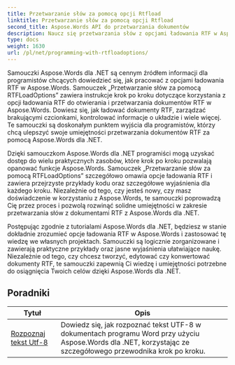 ```yaml
---
title: Przetwarzanie słów za pomocą opcji Rtfload
linktitle: Przetwarzanie słów za pomocą opcji Rtfload
second_title: Aspose.Words API do przetwarzania dokumentów
description: Naucz się przetwarzania słów z opcjami ładowania RTF w Aspose.Words dla .NET. Dowiedz się, jak ładować dokumenty RTF i manipulować nimi, korzystając ze szczegółowych samouczków i przykładowego kodu C#.
type: docs
weight: 1630
url: /pl/net/programming-with-rtfloadoptions/
---
```

Samouczki Aspose.Words dla .NET są cennym źródłem informacji dla programistów chcących dowiedzieć się, jak pracować z opcjami ładowania RTF w Aspose.Words. Samouczek „Przetwarzanie słów za pomocą RTFLoadOptions” zawiera instrukcje krok po kroku dotyczące korzystania z opcji ładowania RTF do otwierania i przetwarzania dokumentów RTF w Aspose.Words. Dowiesz się, jak ładować dokumenty RTF, zarządzać brakującymi czcionkami, kontrolować informacje o układzie i wiele więcej. Te samouczki są doskonałym punktem wyjścia dla programistów, którzy chcą ulepszyć swoje umiejętności przetwarzania dokumentów RTF za pomocą Aspose.Words dla .NET.

Dzięki samouczkom Aspose.Words dla .NET programiści mogą uzyskać dostęp do wielu praktycznych zasobów, które krok po kroku pozwalają opanować funkcje Aspose.Words. Samouczek „Przetwarzanie słów za pomocą RTFLoadOptions” szczegółowo omawia opcje ładowania RTF i zawiera przejrzyste przykłady kodu oraz szczegółowe wyjaśnienia dla każdego kroku. Niezależnie od tego, czy jesteś nowy, czy masz doświadczenie w korzystaniu z Aspose.Words, te samouczki poprowadzą Cię przez proces i pozwolą rozwinąć solidne umiejętności w zakresie przetwarzania słów z dokumentami RTF z Aspose.Words dla .NET.

Postępując zgodnie z tutorialami Aspose.Words dla .NET, będziesz w stanie dokładnie zrozumieć opcje ładowania RTF w Aspose.Words i zastosować tę wiedzę we własnych projektach. Samouczki są logicznie zorganizowane i zawierają praktyczne przykłady oraz jasne wyjaśnienia ułatwiające naukę. Niezależnie od tego, czy chcesz tworzyć, edytować czy konwertować dokumenty RTF, te samouczki zapewnią Ci wiedzę i umiejętności potrzebne do osiągnięcia Twoich celów dzięki Aspose.Words dla .NET.

 ## Poradniki
| Tytuł | Opis |
| --- | --- |
| [Rozpoznaj tekst Utf-8](./recognize-utf8-text/) | Dowiedz się, jak rozpoznać tekst UTF-8 w dokumentach programu Word przy użyciu Aspose.Words dla .NET, korzystając ze szczegółowego przewodnika krok po kroku. |